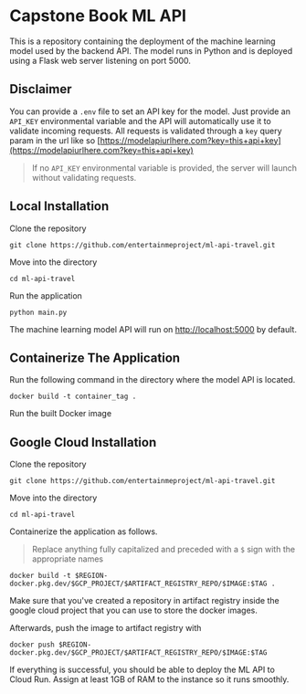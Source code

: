 # Capstone Book ML API
This is a repository containing the deployment of the machine learning model used by the backend API. The model runs in Python and is deployed using a Flask web server listening on port 5000.


## Disclaimer
You can provide a `.env` file to set an API key for the model. Just provide an `API_KEY` environmental variable and the API will automatically use it to validate incoming requests.
All requests is validated through a `key` query param in the url like so [https://modelapiurlhere.com?key=this+api+key](https://modelapiurlhere.com?key=this+api+key)

> If no `API_KEY` environmental variable is provided, the server will launch without validating requests.


## Local Installation
Clone the repository

    git clone https://github.com/entertainmeproject/ml-api-travel.git

Move into the directory

    cd ml-api-travel

Run the application

    python main.py

The machine learning model API will run on [http://localhost:5000](http://localhost:5000) by default.


## Containerize The Application
Run the following command in the directory where the model API is located.

    docker build -t container_tag .

Run the built Docker image

## Google Cloud Installation
Clone the repository

    git clone https://github.com/entertainmeproject/ml-api-travel.git

Move into the directory

    cd ml-api-travel

Containerize the application as follows. 
> Replace anything fully capitalized and preceded with a `$` sign with the appropriate names

    docker build -t $REGION-docker.pkg.dev/$GCP_PROJECT/$ARTIFACT_REGISTRY_REPO/$IMAGE:$TAG .

Make sure that you've created a repository in artifact registry inside the google cloud project that you can use to store the docker images.

Afterwards, push the image to artifact registry with

    docker push $REGION-docker.pkg.dev/$GCP_PROJECT/$ARTIFACT_REGISTRY_REPO/$IMAGE:$TAG

If everything is successful, you should be able to deploy the ML API to Cloud Run. Assign at least 1GB of RAM to the instance so it runs smoothly.
